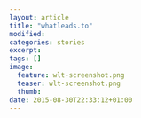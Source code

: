 ```yaml
---
layout: article
title: "whatleads.to"
modified:
categories: stories
excerpt:
tags: []
image:
  feature: wlt-screenshot.png
  teaser: wlt-screenshot.png
  thumb:
date: 2015-08-30T22:33:12+01:00
---
```


